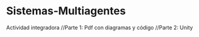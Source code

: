 # Sistemas-Multiagentes

Actividad integradora
//Parte 1: Pdf con diagramas y código 
//Parte 2: Unity
